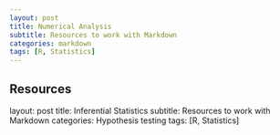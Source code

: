 ```yaml
---
layout: post
title: Numerical Analysis
subtitle: Resources to work with Markdown
categories: markdown
tags: [R, Statistics]
---
```


## Resources

layout: post
title: Inferential Statistics
subtitle: Resources to work with Markdown
categories: Hypothesis testing
tags: [R, Statistics]
